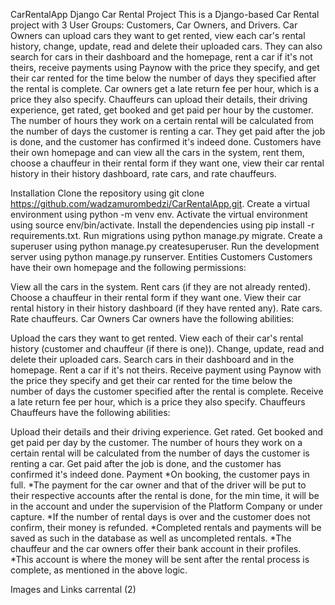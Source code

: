CarRentalApp
Django Car Rental Project
This is a Django-based Car Rental project with 3 User Groups: Customers, Car Owners, and Drivers. Car Owners can upload cars they want to get rented, view each car's rental history, change, update, read and delete their uploaded cars. They can also search for cars in their dashboard and the homepage, rent a car if it's not theirs, receive payments using Paynow with the price they specify, and get their car rented for the time below the number of days they specified after the rental is complete. Car owners get a late return fee per hour, which is a price they also specify. Chauffeurs can upload their details, their driving experience, get rated, get booked and get paid per hour by the customer. The number of hours they work on a certain rental will be calculated from the number of days the customer is renting a car. They get paid after the job is done, and the customer has confirmed it's indeed done. Customers have their own homepage and can view all the cars in the system, rent them, choose a chauffeur in their rental form if they want one, view their car rental history in their history dashboard, rate cars, and rate chauffeurs.

Installation
Clone the repository using git clone https://github.com/wadzamurombedzi/CarRentalApp.git.
Create a virtual environment using python -m venv env.
Activate the virtual environment using source env/bin/activate.
Install the dependencies using pip install -r requirements.txt.
Run migrations using python manage.py migrate.
Create a superuser using python manage.py createsuperuser.
Run the development server using python manage.py runserver.
Entities
Customers
Customers have their own homepage and the following permissions:

View all the cars in the system.
Rent cars (if they are not already rented).
Choose a chauffeur in their rental form if they want one.
View their car rental history in their history dashboard (if they have rented any).
Rate cars.
Rate chauffeurs.
Car Owners
Car owners have the following abilities:

Upload the cars they want to get rented.
View each of their car's rental history (customer and chauffeur (if there is one)).
Change, update, read and delete their uploaded cars.
Search cars in their dashboard and in the homepage.
Rent a car if it's not theirs.
Receive payment using Paynow with the price they specify and get their car rented for the time below the number of days the customer specified after the rental is complete.
Receive a late return fee per hour, which is a price they also specify.
Chauffeurs
Chauffeurs have the following abilities:

Upload their details and their driving experience.
Get rated.
Get booked and get paid per day by the customer. The number of hours they work on a certain rental will be calculated from the number of days the customer is renting a car.
Get paid after the job is done, and the customer has confirmed it's indeed done.
Payment
*On booking, the customer pays in full. *The payment for the car owner and that of the driver will be put to their respective accounts after the rental is done, for the min time, it will be in the account and under the supervision of the Platform Company or under capture. *If the number of rental days is over and the customer does not confirm, their money is refunded. *Completed rentals and payments will be saved as such in the database as well as uncompleted rentals. *The chauffeur and the car owners offer their bank account in their profiles. *This account is where the money will be sent after the rental process is complete, as mentioned in the above logic.

Images and Links
carrental (2) 
